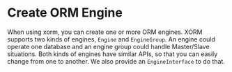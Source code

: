 # Create ORM Engine

When using xorm, you can create one or more ORM engines. XORM supports two kinds of engines, `Engine` and `EngineGroup`. An engine could operate one database and an engine group could handle Master/Slave situations. Both kinds of engines have similar APIs, so that you can easily change from one to another. We also provide an `EngineInterface` to do that.